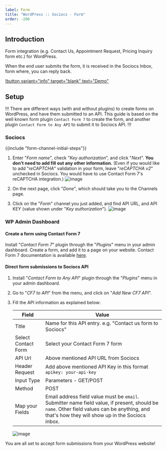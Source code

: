 ```yaml
---
label: Form
title: "WordPress :: Sociocs - Form"
order: -200
---
```


## Introduction

Form integration (e.g. Contact Us, Appointment Request, Pricing Inquiry form etc.) for WordPress.

When the end user submits the form, it is received in the Sociocs Inbox, form where, you can reply back.

[!button variant="info" target="blank" text="Demo"](https://wordpress-demo.sociocs.com/contact-us-demo/)

## Setup

!!!
There are different ways (with and without plugins) to create forms on WordPress, and have them submitted to an API. This guide is based on the well known form plugin `Contact Form 7` to create the form, and another plugin `Contact Form to Any API` to submit it to Sociocs API.
!!!

### Sociocs

{{include "form-channel-initial-steps"}}

1. Enter "*Form name*", check "*Key authorization*", and click "*Next*". **You don't need to add fill out any other information.** (Even if you would like to add "*reCAPTCHA*" validation in your form, leave "*reCAPTCHA v2*" unchecked in Sociocs. You would have to use Contact Form 7's reCAPTCHA integration.)
    ![image](https://user-images.githubusercontent.com/12301512/210250674-3371f72c-ad86-4a5b-a3c5-00bda432c769.png)

1. On the next page, click "*Done*", which should take you to the Channels page.

1. Click on the "*Form*" channel you just added, and find API URL, and API KEY (value shown under "*Key authorization*").
    ![image](https://user-images.githubusercontent.com/12301512/210251544-1218ad9b-e4e4-44c3-b854-11bf2e3a276b.png)

### WP Admin Dashboard

#### Create a form using Contact Form 7

Install "*Contact Form 7*" plugin through the "*Plugins*" menu in your admin dashboard. Create a form, and add it to a page on your website. Contact Form 7 documentation is available <a href="https://contactform7.com/docs/" target="_blank">here</a>.

#### Direct form submissions to Sociocs API

1. Install "*Contact Form to Any API*" plugin through the "*Plugins*" menu in your admin dashboard.

1. Go to "*CF7 to API*" from the menu, and click on "*Add New CF7 API*".

1. Fill the API information as explained below:

    Field | Value
    --- | ---
    Title | Name for this API entry. e.g. "Contact us form to Sociocs"
    Select Contact Form | Select your Contact Form 7 form
    API Url | Above mentioned API URL from Sociocs
    Header Request | Add above mentioned API Key in this format `apikey: your-api-key`
    Input Type | Parameters - GET/POST
    Method | POST
    Map your Fields | Email address field value must be `email`. Submitter name field value, if present, should be `name`. Other field values can be anything, and that's how they will show up in the Sociocs inbox.

    ![image](https://user-images.githubusercontent.com/12301512/210254398-7995321f-5e69-42e1-aca1-51c0fe863e5e.png)

You are all set to accept form submissions from your WordPress website!
